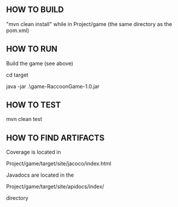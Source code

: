 ## HOW TO BUILD
"mvn clean install" while in Project/game (the same directory as the pom.xml)

## HOW TO RUN

Build the game (see above)

cd target

java -jar .\game-RaccoonGame-1.0.jar


## HOW TO TEST

mvn clean test

## HOW TO FIND ARTIFACTS

Coverage is located in 

Project/game/target/site/jacoco/index.html

Javadocs are located in the

Project/game/target/site/apidocs/index/

directory





